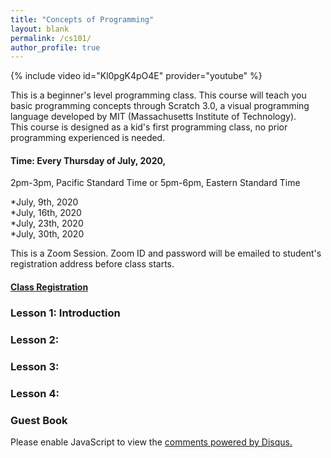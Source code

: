 ```yaml
---
title: "Concepts of Programming"
layout: blank
permalink: /cs101/
author_profile: true
---
```


{% include video id="Kl0pgK4pO4E" provider="youtube" %}

This is a beginner's level programming class. This course will teach you basic programming concepts through Scratch 3.0, a visual programming language developed by MIT (Massachusetts Institute of Technology).   
This course is designed as a kid's first programming class, no prior programming experienced is needed.

#### Time: Every Thursday of July, 2020,   
2pm-3pm, Pacific Standard Time or 5pm-6pm, Eastern Standard Time

*July, 9th, 2020    
*July, 16th, 2020  
*July, 23th, 2020  
*July, 30th, 2020  

This is a Zoom Session. Zoom ID and password will be emailed to student's registration address before class starts.

#### [Class Registration ](https://docs.google.com/forms/d/1Cb-OO9oT4lVNiNfK6Cgfy2YvfCwnMusAd2PzvU4uY7o/edit)   

### Lesson 1: Introduction  

### Lesson 2:   

### Lesson 3:    

### Lesson 4:    


### Guest Book

<div id="disqus_thread"></div>
<script>
    /**
     *  RECOMMENDED CONFIGURATION VARIABLES: EDIT AND UNCOMMENT THE SECTION BELOW TO INSERT DYNAMIC VALUES FROM YOUR PLATFORM OR CMS.
     *  LEARN WHY DEFINING THESE VARIABLES IS IMPORTANT: https://disqus.com/admin/universalcode/#configuration-variables
     */
    /*
    var disqus_config = function () {
        this.page.url = "https://starcoder.org/liveclass1/";  // Replace PAGE_URL with your page's canonical URL variable
        this.page.identifier = "https://starcoder.org/liveclass1/"; // Replace PAGE_IDENTIFIER with your page's unique identifier variable
    };
    */
    (function() {  // DON'T EDIT BELOW THIS LINE
        var d = document, s = d.createElement('script');

        s.src = 'https://starcoder-org.disqus.com/embed.js';

        s.setAttribute('data-timestamp', +new Date());
        (d.head || d.body).appendChild(s);
    })();
</script>
<noscript>Please enable JavaScript to view the <a href="https://disqus.com/?ref_noscript" rel="nofollow">comments powered by Disqus.</a></noscript>
